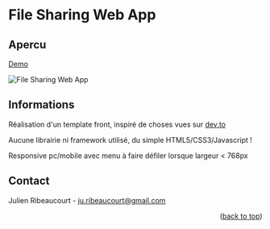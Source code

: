 <div id="top"></div>

# File Sharing Web App

## Apercu

<a href="https://www.file-web-sharing.julien-ribeaucourt.fr/" target="_blank">Demo</a>

![File Sharing Web App](https://i.ibb.co/fYkQ1RJ/Screenshot-2021-11-23-at-15-10-23-Application-web-de-partage-de-fichiers.png "Apercu")

## Informations

Réalisation d'un template front, inspiré de choses vues sur <a href="https://dev.to" target="_blank">dev.to</a>

Aucune librairie ni framework utilisé, du simple HTML5/CSS3/Javascript !

Responsive pc/mobile avec menu à faire défiler lorsque largeur < 768px

## Contact

Julien Ribeaucourt - ju.ribeaucourt@gmail.com

<p align="right">(<a href="#top">back to top</a>)</p>



